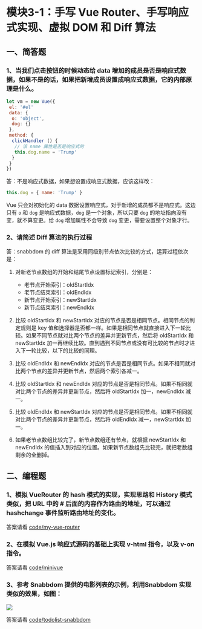 # 模块3-1：手写 Vue Router、手写响应式实现、虚拟 DOM 和 Diff 算法

## 一、简答题

### 1、当我们点击按钮的时候动态给 data 增加的成员是否是响应式数据，如果不是的话，如果把新增成员设置成响应式数据，它的内部原理是什么。

```js
let vm = new Vue({
 el: '#el'
 data: {
  o: 'object',
  dog: {}
 },
 method: {
  clickHandler () {
   // 该 name 属性是否是响应式的
   this.dog.name = 'Trump'
  }
 }
})
```
 
答：不是响应式数据，如果想设置成响应式数据，应该这样改：

```js
this.dog = { name: 'Trump' }
```

Vue 只会对初始化的 data 数据设置响应式，对于新增的成员都不是响应式。这边只有 `o` 和 `dog` 是响应式数据，`dog` 是一个对象，所以只要 `dog` 的地址指向没有变，就不算变更。给 `dog` 增加属性不会导致 `dog` 变更，需要设置整个对象才行。

### 2、请简述 Diff 算法的执行过程
 
答：snabbdom 的 diff 算法是采用同级别节点依次比较的方式，运算过程依次是：

1.  对新老节点数组的开始和结尾节点设置标记索引，分别是：

    - 老节点开始索引：oldStartIdx
    - 老节点结束索引：oldEndIdx
    - 新节点开始索引：newStartIdx
    - 新节点结束索引：newEndIdx

2. 比较 oldStartIdx 和 newStartIdx 对应的节点是否是相同节点。相同节点的判定规则是 key 值和选择器是否都一样。如果是相同节点就直接进入下一轮比较。如果不同节点就对比两个节点的差异并更新节点，然后将 oldStartIdx 和 newStartIdx 加一再继续比较。直到遇到不同节点或没有可比较的节点时才进入下一轮比较，以下的比较的同理。

3. 比较 oldEndIdx 和 newEndIdx 对应的节点是否是相同节点。如果不相同就对比两个节点的差异并更新节点，然后两个索引各减一。

4. 比较 oldStartIdx 和 newEndIdx 对应的节点是否是相同节点。如果不相同就对比两个节点的差异并更新节点，然后将 oldStartIdx 加一，newEndIdx 减一。

5. 比较 oldEndIdx 和 newStartIdx 对应的节点是否是相同节点。如果不相同就对比两个节点的差异并更新节点，然后将 oldEndIdx 减一，newStartIdx 加一。

6. 如果老节点数组比较完了，新节点数组还有节点，就根据 newStartIdx 和 newEndIdx 的值插入到对应的位置。如果新节点数组先比较完，就把老数组剩余的全删掉。

## 二、编程题

### 1、模拟 VueRouter 的 hash 模式的实现，实现思路和 History 模式类似，把 URL 中的 # 后面的内容作为路由的地址，可以通过 hashchange 事件监听路由地址的变化。
 
答案请看 [code/my-vue-router](./code/my-vue-router/src/vue-router.js)

### 2、在模拟 Vue.js 响应式源码的基础上实现 v-html 指令，以及 v-on 指令。
 
答案请看 [code/minivue](./code/minivue)

### 3、参考 Snabbdom 提供的电影列表的示例，利用Snabbdom 实现类似的效果，如图：

![](https://jencia.github.io/images/blog/training-camp/tasks/part3-1_2-3.png)

答案请看 [code/todolist-snabbdom](./code/todolist-snabbdom)